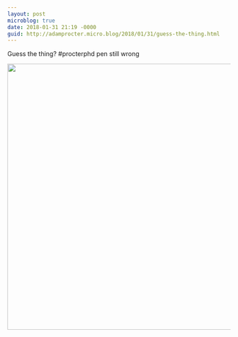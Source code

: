 ```yaml
---
layout: post
microblog: true
date: 2018-01-31 21:19 -0000
guid: http://adamprocter.micro.blog/2018/01/31/guess-the-thing.html
---
```

Guess the thing? #procterphd pen still wrong

<img src="http://discursive.adamprocter.co.uk/uploads/2018/7844ec81f6.jpg" width="600" height="600" />
